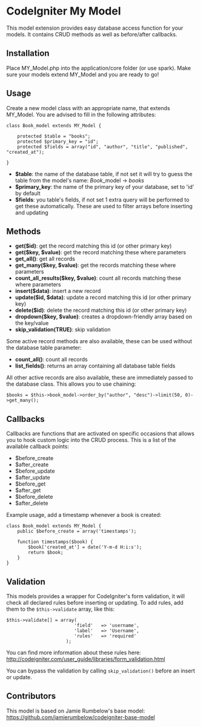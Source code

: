 CodeIgniter My Model
====================

This model extension provides easy database access function for your models. It contains CRUD methods as well as before/after callbacks.

Installation
------------

Place MY_Model.php into the application/core folder (or use spark). Make sure your models extend MY_Model and you are ready to go!

Usage
-----

Create a new model class with an appropriate name, that extends MY_Model. You are advised to fill in the following attributes:

	class Book_model extends MY_Model {
	
		protected $table = "books";
		protected $primary_key = "id";
		protected $fields = array("id", "author", "title", "published", "created_at");
	
	}
	
 - **$table**: the name of the database table, if not set it will try to guess the table from the model's name: *Book*_model -> *books*
 - **$primary_key**: the name of the primary key of your database, set to 'id' by default
 - **$fields**: you table's fields, if not set 1 extra query will be performed to get these automatically. These are used to filter arrays before inserting and updating
 
Methods
-------

 - **get($id)**: get the record matching this id (or other primary key)
 - **get($key, $value)**: get the record matching these where parameters
 - **get_all()**: get all records
 - **get_many($key, $value)**: get the records matching these where parameters
 - **count\_all\_results($key, $value)**: count all records matching these where parameters
 - **insert($data)**: insert a new record
 - **update($id, $data)**: update a record matching this id (or other primary key)
 - **delete($id)**: delete the record matching this id (or other primary key)
 - **dropdown($key, $value)**: creates a dropdown-friendly array based on the key/value
 - **skip_validation(TRUE)**: skip validation

Some active record methods are also available, these can be used without the database table parameter:

 - **count_all()**: count all records
 - **list_fields()**: returns an array containing all database table fields
 
All other active records are also available, these are immediately passed to the database class. This allows you to use chaining:

	$books = $this->book_model->order_by("author", "desc")->limit(50, 0)->get_many();

Callbacks
---------

Callbacks are functions that are activated on specific occasions that allows you to hook custom logic into the CRUD process. This is a list of the available callback points:

 - $before_create
 - $after_create
 - $before_update
 - $after_update
 - $before_get
 - $after_get
 - $before_delete
 - $after_delete

Example usage, add a timestamp whenever a book is created:
 
	class Book_model extends MY_Model {
		public $before_create = array('timestamps');

		function timestamps($book) {
			$book['created_at'] = date('Y-m-d H:i:s');
			return $book;
		}
	}
	
Validation
----------

This models provides a wrapper for CodeIgniter's form validation, it will check all declared rules before inserting or updating. To add rules, add them to the `$this->validate` array, like this:

	$this->validate[] = array(
							 'field'   => 'username',
							 'label'   => 'Username',
							 'rules'   => 'required'
						  );
						  
You can find more information about these rules here: http://codeigniter.com/user_guide/libraries/form_validation.html

You can bypass the validation by calling `skip_validation()` before an insert or update.

Contributors
------------

This model is based on Jamie Rumbelow's base model: https://github.com/jamierumbelow/codeigniter-base-model